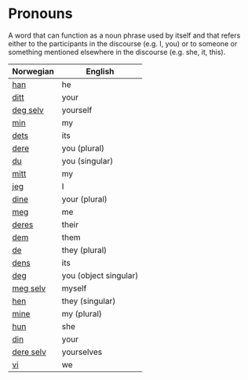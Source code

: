 # Pronouns

A word that can function as a noun phrase used by itself and that refers either to the participants in the discourse (e.g. I, you) or to someone or something mentioned elsewhere in the discourse (e.g. she, it, this).

| Norwegian | English |
| --- | --- |
| [han](https://www.ordnett.no/search?language=no&phrase=han) | he |
| [ditt](https://www.ordnett.no/search?language=no&phrase=ditt) | your |
| [deg selv](https://www.ordnett.no/search?language=no&phrase=deg%20selv) | yourself |
| [min](https://www.ordnett.no/search?language=no&phrase=min) | my |
| [dets](https://www.ordnett.no/search?language=no&phrase=dets) | its |
| [dere](https://www.ordnett.no/search?language=no&phrase=dere) | you (plural) |
| [du](https://www.ordnett.no/search?language=no&phrase=du) | you (singular) |
| [mitt](https://www.ordnett.no/search?language=no&phrase=mitt) | my |
| [jeg](https://www.ordnett.no/search?language=no&phrase=jeg) | I |
| [dine](https://www.ordnett.no/search?language=no&phrase=dine) | your (plural) |
| [meg](https://www.ordnett.no/search?language=no&phrase=meg) | me |
| [deres](https://www.ordnett.no/search?language=no&phrase=deres) | their |
| [dem](https://www.ordnett.no/search?language=no&phrase=dem) | them |
| [de](https://www.ordnett.no/search?language=no&phrase=de) | they (plural) |
| [dens](https://www.ordnett.no/search?language=no&phrase=dens) | its |
| [deg](https://www.ordnett.no/search?language=no&phrase=deg) | you (object singular) |
| [meg selv](https://www.ordnett.no/search?language=no&phrase=meg%20selv) | myself |
| [hen](https://www.ordnett.no/search?language=no&phrase=hen) | they (singular) |
| [mine](https://www.ordnett.no/search?language=no&phrase=mine) | my (plural) |
| [hun](https://www.ordnett.no/search?language=no&phrase=hun) | she |
| [din](https://www.ordnett.no/search?language=no&phrase=din) | your |
| [dere selv](https://www.ordnett.no/search?language=no&phrase=dere%20selv) | yourselves |
| [vi](https://www.ordnett.no/search?language=no&phrase=vi) | we |

